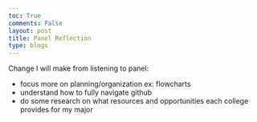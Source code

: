 ```yaml
---
toc: True
comments: False
layout: post
title: Panel Reflection
type: blogs
---
```

Change I will make from listening to panel:

- focus more on planning/organization 
ex: flowcharts
- understand how to fully navigate github
- do some research on what resources and opportunities each college provides for my major